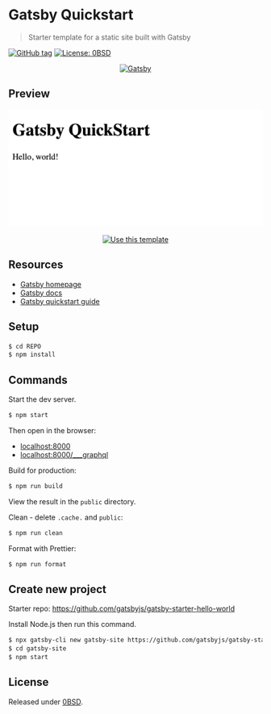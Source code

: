 # Gatsby Quickstart
> Starter template for a static site built with Gatsby

[![GitHub tag](https://img.shields.io/github/tag/MichaelCurrin/gatsby-quickstart)](https://github.com/MichaelCurrin/gatsby-quickstart/releases/?include_prereleases&sort=semver)
[![License: 0BSD](https://img.shields.io/badge/License-0BSD-blue)](#license)

<div align="center">
    <a href="https://www.gatsbyjs.com">
        <img alt="Gatsby" src="https://www.gatsbyjs.com/Gatsby-Monogram.svg" width="60" />
    </a>
</div>


## Preview

<div align="center">
    <img src="/sample.png" alt="Sample screenshot" title="Sample screenshot" />
</div>

<div align="center">

[![Use this template](https://img.shields.io/badge/Use_this_template-2ea44f?style=for-the-badge&logo=github)](https://github.com/MichaelCurrin/gatsby-quickstart/generate)

</div>


## Resources

- [Gatsby homepage](https://www.gatsbyjs.com/)
- [Gatsby docs](https://www.gatsbyjs.com/docs/)
- [Gatsby quickstart guide](https://www.gatsbyjs.com/docs/quick-start/)


## Setup

```sh
$ cd REPO
$ npm install
```

## Commands

Start the dev server.

```sh
$ npm start
```

Then open in the browser:

- [localhost:8000](http://localhost:8000)
- [localhost:8000/___graphql](http://localhost:8000/___graphql)

Build for production:

```sh
$ npm run build
```

View the result in the `public` directory.

Clean - delete `.cache.` and `public`:

```sh
$ npm run clean
```

Format with Prettier:

```sh
$ npm run format
```


## Create new project

Starter repo: https://github.com/gatsbyjs/gatsby-starter-hello-world

Install Node.js then run this command.

```sh
$ npx gatsby-cli new gatsby-site https://github.com/gatsbyjs/gatsby-starter-hello-world
$ cd gatsby-site
$ npm start
```


## License

Released under [0BSD](/LICENSE).
